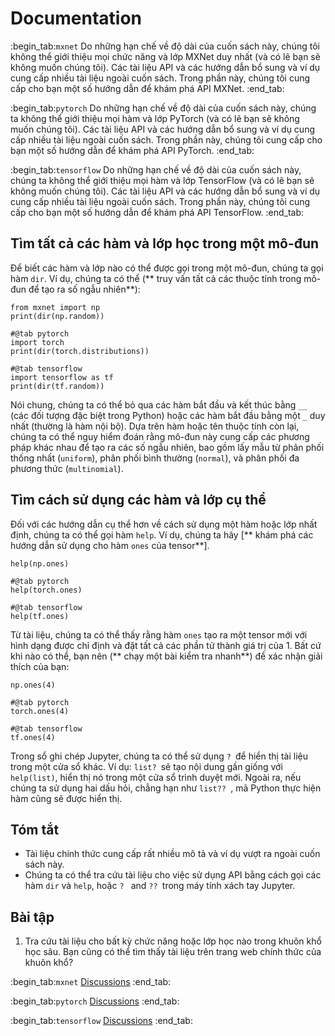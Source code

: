 # Documentation

:begin_tab:`mxnet`
Do những hạn chế về độ dài của cuốn sách này, chúng tôi không thể giới thiệu mọi chức năng và lớp MXNet duy nhất (và có lẽ bạn sẽ không muốn chúng tôi). Các tài liệu API và các hướng dẫn bổ sung và ví dụ cung cấp nhiều tài liệu ngoài cuốn sách. Trong phần này, chúng tôi cung cấp cho bạn một số hướng dẫn để khám phá API MXNet.
:end_tab:

:begin_tab:`pytorch`
Do những hạn chế về độ dài của cuốn sách này, chúng ta không thể giới thiệu mọi hàm và lớp PyTorch (và có lẽ bạn sẽ không muốn chúng tôi). Các tài liệu API và các hướng dẫn bổ sung và ví dụ cung cấp nhiều tài liệu ngoài cuốn sách. Trong phần này, chúng tôi cung cấp cho bạn một số hướng dẫn để khám phá API PyTorch.
:end_tab:

:begin_tab:`tensorflow`
Do những hạn chế về độ dài của cuốn sách này, chúng ta không thể giới thiệu mọi hàm và lớp TensorFlow (và có lẽ bạn sẽ không muốn chúng tôi). Các tài liệu API và các hướng dẫn bổ sung và ví dụ cung cấp nhiều tài liệu ngoài cuốn sách. Trong phần này, chúng tôi cung cấp cho bạn một số hướng dẫn để khám phá API TensorFlow.
:end_tab:

## Tìm tất cả các hàm và lớp học trong một mô-đun

Để biết các hàm và lớp nào có thể được gọi trong một mô-đun, chúng ta gọi hàm `dir`. Ví dụ, chúng ta có thể (** truy vấn tất cả các thuộc tính trong mô-đun để tạo ra số ngẫu nhiên**):

```{.python .input  n=1}
from mxnet import np
print(dir(np.random))
```

```{.python .input  n=1}
#@tab pytorch
import torch
print(dir(torch.distributions))
```

```{.python .input  n=1}
#@tab tensorflow
import tensorflow as tf
print(dir(tf.random))
```

Nói chung, chúng ta có thể bỏ qua các hàm bắt đầu và kết thúc bằng `__` (các đối tượng đặc biệt trong Python) hoặc các hàm bắt đầu bằng một `_` duy nhất (thường là hàm nội bộ). Dựa trên hàm hoặc tên thuộc tính còn lại, chúng ta có thể nguy hiểm đoán rằng mô-đun này cung cấp các phương pháp khác nhau để tạo ra các số ngẫu nhiên, bao gồm lấy mẫu từ phân phối thống nhất (`uniform`), phân phối bình thường (`normal`), và phân phối đa phương thức (`multinomial`). 

## Tìm cách sử dụng các hàm và lớp cụ thể

Đối với các hướng dẫn cụ thể hơn về cách sử dụng một hàm hoặc lớp nhất định, chúng ta có thể gọi hàm `help`. Ví dụ, chúng ta hãy [** khám phá các hướng dẫn sử dụng cho hàm `ones` của tensor**].

```{.python .input}
help(np.ones)
```

```{.python .input}
#@tab pytorch
help(torch.ones)
```

```{.python .input}
#@tab tensorflow
help(tf.ones)
```

Từ tài liệu, chúng ta có thể thấy rằng hàm `ones` tạo ra một tensor mới với hình dạng được chỉ định và đặt tất cả các phần tử thành giá trị của 1. Bất cứ khi nào có thể, bạn nên (** chạy một bài kiểm tra nhanh**) để xác nhận giải thích của bạn:

```{.python .input}
np.ones(4)
```

```{.python .input}
#@tab pytorch
torch.ones(4)
```

```{.python .input}
#@tab tensorflow
tf.ones(4)
```

Trong sổ ghi chép Jupyter, chúng ta có thể sử dụng `? `để hiển thị tài liệu trong một cửa sổ khác. Ví dụ: `list? `sẽ tạo nội dung gần giống với `help(list)`, hiển thị nó trong một cửa sổ trình duyệt mới. Ngoài ra, nếu chúng ta sử dụng hai dấu hỏi, chẳng hạn như `list?? `, mã Python thực hiện hàm cũng sẽ được hiển thị. 

## Tóm tắt

* Tài liệu chính thức cung cấp rất nhiều mô tả và ví dụ vượt ra ngoài cuốn sách này.
* Chúng ta có thể tra cứu tài liệu cho việc sử dụng API bằng cách gọi các hàm `dir` và `help`, hoặc `? ` and `?? `trong máy tính xách tay Jupyter.

## Bài tập

1. Tra cứu tài liệu cho bất kỳ chức năng hoặc lớp học nào trong khuôn khổ học sâu. Bạn cũng có thể tìm thấy tài liệu trên trang web chính thức của khuôn khổ?

:begin_tab:`mxnet`
[Discussions](https://discuss.d2l.ai/t/38)
:end_tab:

:begin_tab:`pytorch`
[Discussions](https://discuss.d2l.ai/t/39)
:end_tab:

:begin_tab:`tensorflow`
[Discussions](https://discuss.d2l.ai/t/199)
:end_tab:
